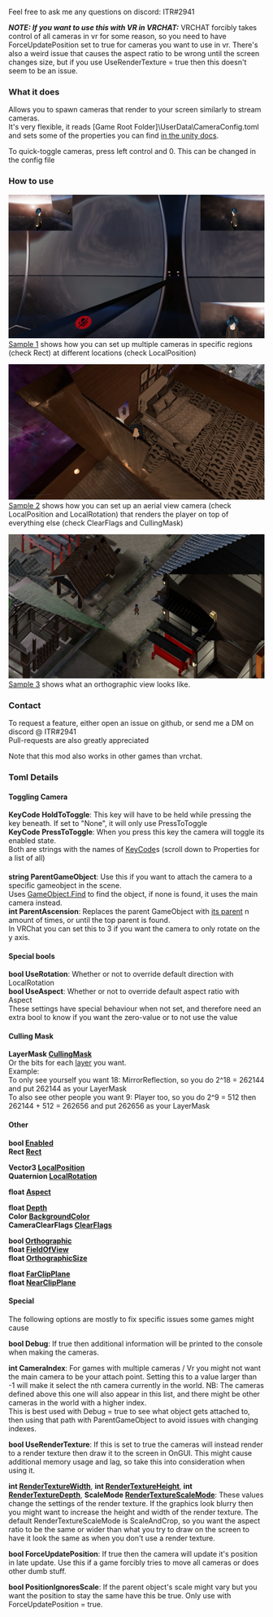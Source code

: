 Feel free to ask me any questions on discord: ITR#2941  

***NOTE: If you want to use this with VR in VRCHAT:***
VRCHAT forcibly takes control of all cameras in vr for some reason, so you need to have ForceUpdatePosition set to true for cameras you want to use in vr. 
There's also a weird issue that causes the aspect ratio to be wrong until the screen changes size, but if you use UseRenderTexture = true then this doesn't seem to be an issue.

### What it does
Allows you to spawn cameras that render to your screen similarly to stream cameras.  
It's very flexible, it reads \[Game Root Folder\]\UserData\CameraConfig.toml and sets some of the properties you can find [in the unity docs](https://docs.unity3d.com/ScriptReference/Camera.html). 

To quick-toggle cameras, press left control and 0. This can be changed in the config file

### How to use

![Cameras rendereing to 3 courners of the screen](https://raw.githubusercontent.com/ITR13/ITR-sMelonCameras/master/SAMPLE1.jpg)
[Sample 1](https://github.com/ITR13/ITR-sMelonCameras/blob/master/SAMPLE1.toml) shows how you can set up multiple cameras in specific regions (check Rect) at different locations (check LocalPosition)

![Two overlapping cameras rendering over the main view](https://raw.githubusercontent.com/ITR13/ITR-sMelonCameras/master/SAMPLE2.jpg)
[Sample 2](https://github.com/ITR13/ITR-sMelonCameras/blob/master/SAMPLE2.toml) shows how you can set up an aerial view camera (check LocalPosition and LocalRotation) that renders the player on top of everything else (check ClearFlags and CullingMask)

![An orthographic view from above](https://raw.githubusercontent.com/ITR13/ITR-sMelonCameras/master/SAMPLE3.jpg)
[Sample 3](https://github.com/ITR13/ITR-sMelonCameras/blob/master/SAMPLE3.toml) shows what an orthographic view looks like.

### Contact
To request a feature, either open an issue on github, or send me a DM on discord @ ITR#2941  
Pull-requests are also greatly appreciated

Note that this mod also works in other games than vrchat.

### Toml Details

#### Toggling Camera
**KeyCode HoldToToggle**: This key will have to be held while pressing the key beneath. If set to "None", it will only use PressToToggle  
**KeyCode PressToToggle**: When you press this key the camera will toggle its enabled state.  
Both are strings with the names of [KeyCode](https://docs.unity3d.com/ScriptReference/KeyCode.html)s (scroll down to Properties for a list of all)

####
**string ParentGameObject**: Use this if you want to attach the camera to a specific gameobject in the scene.  
Uses [GameObject.Find](https://docs.unity3d.com/ScriptReference/GameObject.Find.html) to find the object, if none is found, it uses the main camera instead.  
**int ParentAscension**: Replaces the parent GameObject with [its parent](https://docs.unity3d.com/ScriptReference/Transform-parent.html) n amount of times, or until the top parent is found.  
In VRChat you can set this to 3​ if you want the camera to only rotate on the y axis.  

#### Special bools
**bool UseRotation**: Whether or not to override default direction with LocalRotation  
**bool UseAspect**: Whether or not to override default aspect ratio with Aspect  
These settings have special behaviour when not set, and therefore need an extra bool to know if you want the zero-value or to not use the value

#### Culling Mask
**LayerMask [CullingMask](https://docs.unity3d.com/ScriptReference/Camera-cullingMask.html)**  
Or the bits for each [layer](http://vrchat.wikidot.com/worlds:layers) you want.  
Example:  
To only see yourself you want 18: MirrorReflection, so you do 2^18 = 262144 and put 262144 as your LayerMask  
To also see other people you want 9: Player too, so you do 2^9 = 512 then 262144 + 512 = 262656 and put 262656 as your LayerMask  

#### Other
**bool [Enabled](https://docs.unity3d.com/ScriptReference/Behaviour-enabled.html)**  
**Rect [Rect](https://docs.unity3d.com/ScriptReference/Camera-rect.html)**  

**Vector3 [LocalPosition](https://docs.unity3d.com/ScriptReference/Transform-localPosition.html)**  
**Quaternion [LocalRotation](https://docs.unity3d.com/ScriptReference/Transform-localPosition.html)**  

**float [Aspect](https://docs.unity3d.com/ScriptReference/Camera-aspect.html)**  

**float [Depth](https://docs.unity3d.com/ScriptReference/Camera-depth.html)**  
**Color [BackgroundColor](https://docs.unity3d.com/ScriptReference/Camera-backgroundColor.html)**  
**CameraClearFlags [ClearFlags](https://docs.unity3d.com/ScriptReference/Camera-clearFlags.html)**  

**bool [Orthographic](https://docs.unity3d.com/ScriptReference/Camera-orthographic.html)**  
**float [FieldOfView](https://docs.unity3d.com/ScriptReference/Camera-fieldOfView.html)**  
**float [OrthographicSize](https://docs.unity3d.com/ScriptReference/Camera-orthographicSize.html)**  

**float [FarClipPlane](https://docs.unity3d.com/ScriptReference/Camera-farClipPlane.html)**  
**float [NearClipPlane](https://docs.unity3d.com/ScriptReference/Camera-nearClipPlane.html)**  

#### Special
The following options are mostly to fix specific issues some games might cause

**bool Debug**: If true then additional information will be printed to the console when making the cameras.

**int CameraIndex**: For games with multiple cameras / Vr you might not want the main camera to be your attach point. Setting this to a value larger than -1 will make it select the nth camera currently in the world. NB: The cameras defined above this one will also appear in this list, and there might be other cameras in the world with a higher index.  
This is best used with Debug = true to see what object gets attached to, then using that path with ParentGameObject to avoid issues with changing indexes.

**bool UseRenderTexture**: If this is set to true the cameras will instead render to a render texture then draw it to the screen in OnGUI. This might cause additional memory usage and lag, so take this into consideration when using it.

**int [RenderTextureWidth](https://docs.unity3d.com/ScriptReference/RenderTexture-width.html)**, **int [RenderTextureHeight](https://docs.unity3d.com/ScriptReference/RenderTexture-height.html)**, **int [RenderTextureDepth](https://docs.unity3d.com/ScriptReference/RenderTexture-depth.html)**, **ScaleMode [RenderTextureScaleMode](https://docs.unity3d.com/ScriptReference/ScaleMode.html)**: 
These values change the settings of the render texture. If the graphics look blurry then you might want to increase the height and width of the render texture. 
The default RenderTextureScaleMode is ScaleAndCrop, so you want the aspect ratio to be the same or wider than what you try to draw on the screen to have it look the same as when you don't use a render texture.


**bool ForceUpdatePosition**: If true then the camera will update it's position in late update. Use this if a game forcibly tries to move all cameras or does other dumb stuff.

**bool PositionIgnoresScale**: If the parent object's scale might vary but you want the position to stay the same have this be true. Only use with ForceUpdatePosition = true.